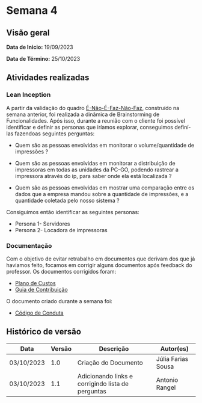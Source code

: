 # Semana 4
## Visão geral
**Data de Inicio:** 19/09/2023

**Data de Término:** 25/10/2023

## Atividades realizadas

### Lean Inception

A partir da validação do quadro [É-Não-É-Faz-Não-Faz](../Lean/e_naoe_faz_naofaz.md), construído na semana anterior, foi realizada a dinâmica de Brainstorming de Funcionalidades. Após isso, durante a reunião com o cliente foi possível identificar e definir as personas que iríamos explorar, conseguimos definí-las fazendoas seguintes perguntas:

* Quem são as pessoas envolvidas em monitorar o volume/quantidade de impressões ? 

* Quem são as pessoas envolvidas em monitorar a distribuição de impressoras em todas as unidades da PC-GO, podendo rastrear a impressora através do ip, para saber onde ela está localizada ?

* Quem são as pessoas envolvidas em mostrar uma comparação entre os dados que a empresa mandou sobre a quantidade de impressões, e a quantidade coletada pelo nosso sistema ?

Consiguimos então identificar as seguintes personas:

* Persona 1- Servidores
* Persona 2- Locadora de impressoras

### Documentação 

Com o objetivo de evitar retrabalho em documentos que derivam dos que já haviamos feito, focamos em corrigir alguns documentos após feedback do professor. Os documentos corrigidos foram: 

* [Plano de Custos](../Planos/plano_de_custos.md)
* [Guia de Contribuição](../guia_de_contribuicao.md) 

O documento criado durante a semana foi:

* [Código de Conduta](../codigo_conduta.md)


## Histórico de versão
| Data | Versão | Descrição | Autor(es) |
| ---- | ---- | ---- | ---- |
| 03/10/2023 | 1.0 | Criação do Documento | Júlia Farias Sousa|
| 03/10/2023 | 1.1 | Adicionando links e corrigindo lista de perguntas | Antonio Rangel |
